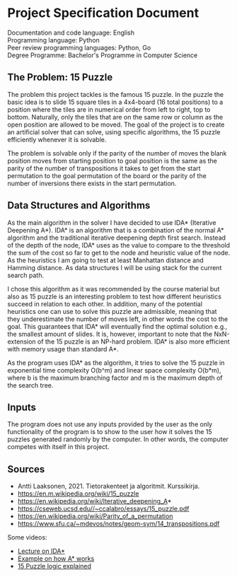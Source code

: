 # Project Specification Document

Documentation and code language: English<br>
Programming language: Python<br>
Peer review programming languages: Python, Go<br>
Degree Programme: Bachelor's Programme in Computer Science<br>

## The Problem: 15 Puzzle
The problem this project tackles is the famous 15 puzzle. In the puzzle the basic idea is to slide 15 square tiles in a 4x4-board (16 total positions) to a position where the tiles are in numerical order from left to right, top to bottom. Naturally, only the tiles that are on the same row or column as the open position are allowed to be moved. The goal of the project is to create an artificial solver that can solve, using specific algorithms, the 15 puzzle efficiently whenever it is solvable.

The problem is solvable only if the parity of the number of moves the blank position moves from starting position to goal position is the same as the parity of the number of transpositions it takes to get from the start permutation to the goal permutation of the board or the parity of the number of inversions there exists in the start permutation.

## Data Structures and Algorithms
As the main algorithm in the solver I have decided to use IDA* (Iterative Deepening A*). IDA* is an algorithm that is a combination of the normal A* algorithm and the traditional iterative deepening depth first search. Instead of the depth of the node, IDA* uses as the value to compare to the threshold the sum of the cost so far to get to the node and heuristic value of the node. As the heuristics I am going to test at least Manhattan distance and Hamming distance. As data structures I will be using stack for the current search path.

I chose this algorithm as it was recommended by the course material but also as 15 puzzle is an interesting problem to test how different heuristics succeed in relation to each other. In addition, many of the potential heuristics one can use to solve this puzzle are admissible, meaning that they underestimate the number of moves left, in other words the cost to the goal. This guarantees that IDA* will eventually find the optimal solution e.g., the smallest amount of slides. It is, however, important to note that the NxN-extension of the 15 puzzle is an NP-hard problem. IDA* is also more efficient with memory usage than standard A*.

As the program uses IDA* as the algorithm, it tries to solve the 15 puzzle in exponential time complexity O(b^m) and linear space complexity O(b*m), where b is the maximum branching factor and m is the maximum depth of the search tree.

## Inputs
The program does not use any inputs provided by the user as the only functionality of the program is to show to the user how it solves the 15 puzzles generated randomly by the computer. In other words, the computer competes with itself in this project.

## Sources
- Antti Laaksonen, 2021. Tietorakenteet ja algoritmit. Kurssikirja. 
- https://en.m.wikipedia.org/wiki/15_puzzle
- https://en.wikipedia.org/wiki/Iterative_deepening_A*
- https://cseweb.ucsd.edu//~ccalabro/essays/15_puzzle.pdf
- https://en.wikipedia.org/wiki/Parity_of_a_permutation
- https://www.sfu.ca/~mdevos/notes/geom-sym/14_transpositions.pdf

Some videos:
- [Lecture on IDA*](https://www.youtube.com/watch?v=5LMXQ1NGHwU)
- [Example on how A* works](https://www.youtube.com/watch?v=6TsL96NAZCo)
- [15 Puzzle logic explained](https://www.youtube.com/watch?v=YI1WqYKHi78)
